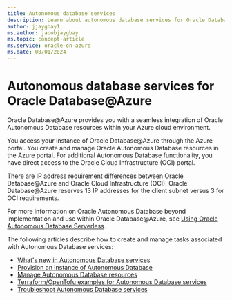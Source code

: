 ```yaml
---
title: Autonomous database services
description: Learn about autonomous database services for Oracle Database@Azure.
author: jjaygbay1
ms.author: jacobjaygbay
ms.topic: concept-article
ms.service: oracle-on-azure
ms.date: 08/01/2024
---
```


# Autonomous database services for Oracle Database@Azure

Oracle Database@Azure provides you with a seamless integration of Oracle Autonomous Database resources within your Azure cloud environment.

You access your instance of Oracle Database@Azure through the Azure portal. You create and manage Oracle Autonomous Database resources in the Azure portal. For additional Autonomous Database functionality, you have direct access to the Oracle Cloud Infrastructure (OCI) portal.

There are IP address requirement differences between Oracle Database@Azure and Oracle Cloud Infrastructure (OCI). Oracle Database@Azure reserves 13 IP addresses for the client subnet versus 3 for OCI requirements.

For more information on Oracle Autonomous Database beyond implementation and use within Oracle Database@Azure, see [Using Oracle Autonomous Database Serverless](https://docs.oracle.com/en/cloud/paas/autonomous-database/serverless/adbsb/index.html).

The following articles describe how to create and manage tasks associated with Autonomous Database services:

* [What's new in Autonomous Database services](oracle-database-whats-new-autonomous-database-services.md)
* [Provision an instance of Autonomous Database](oracle-database-provision-autonomous-database.md)
* [Manage Autonomous Database resources](provision-manage-oracle-resources.md)
* [Terraform/OpenTofu examples for Autonomous Database services](oracle-database-examples-autonomous-database-services.md)
* [Troubleshoot Autonomous Database services](oracle-database-troubleshoot-autonomous-database-services.md)
